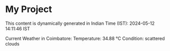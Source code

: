 # My Project

This content is dynamically generated in Indian Time (IST): 2024-05-12 14:11:46 IST


Current Weather in Coimbatore:
Temperature: 34.88 °C
Condition: scattered clouds
